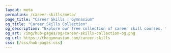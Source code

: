 ```yaml
---
layout: meta
permalink: /career-skills/meta/
page_title: "Career Skills | Gymnasium"
og_title: "Career Skills Collection"
og_description: "Explore our free collection of career skill courses, tutorials, webinars, articles, and jobs."
og_art: /img/hub-pages/og/career-skills-collection-og.png
og_url: https://thegymnasium.com/career-skills
css: [/css/hub-pages.css]
---
```

